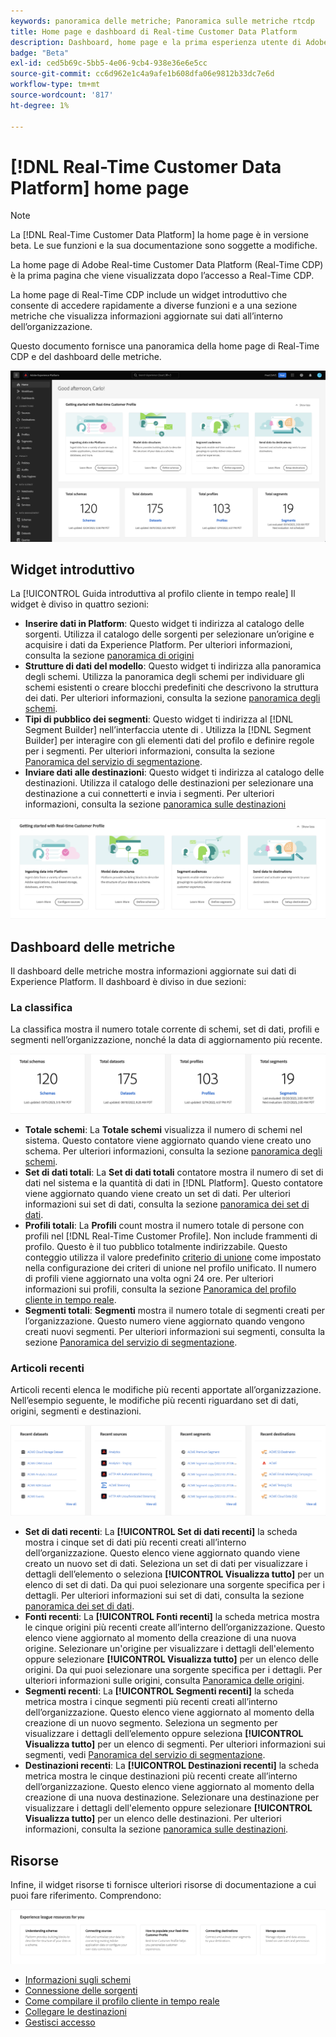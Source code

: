 ```yaml
---
keywords: panoramica delle metriche; Panoramica sulle metriche rtcdp
title: Home page e dashboard di Real-time Customer Data Platform
description: Dashboard, home page e la prima esperienza utente di Adobe Experience Platform
badge: "Beta"
exl-id: ced5b69c-5bb5-4e06-9cb4-938e36e6e5cc
source-git-commit: cc6d962e1c4a9afe1b608dfa06e9812b33dc7e6d
workflow-type: tm+mt
source-wordcount: '817'
ht-degree: 1%

---
```


# [!DNL Real-Time Customer Data Platform] home page

>[!NOTE]
>
>La [!DNL Real-Time Customer Data Platform] la home page è in versione beta. Le sue funzioni e la sua documentazione sono soggette a modifiche.

La home page di Adobe Real-time Customer Data Platform (Real-Time CDP) è la prima pagina che viene visualizzata dopo l’accesso a Real-Time CDP.

La home page di Real-Time CDP include un widget introduttivo che consente di accedere rapidamente a diverse funzioni e a una sezione metriche che visualizza informazioni aggiornate sui dati all’interno dell’organizzazione.

Questo documento fornisce una panoramica della home page di Real-Time CDP e del dashboard delle metriche.

![Pagina principale dell’interfaccia utente di Platform.](assets/platform-home/home.png)

## Widget introduttivo

La [!UICONTROL Guida introduttiva al profilo cliente in tempo reale] Il widget è diviso in quattro sezioni:

* **Inserire dati in Platform**: Questo widget ti indirizza al catalogo delle sorgenti. Utilizza il catalogo delle sorgenti per selezionare un’origine e acquisire i dati da Experience Platform. Per ulteriori informazioni, consulta la sezione [panoramica di origini](../sources/home.md)
* **Strutture di dati del modello**: Questo widget ti indirizza alla panoramica degli schemi. Utilizza la panoramica degli schemi per individuare gli schemi esistenti o creare blocchi predefiniti che descrivono la struttura dei dati. Per ulteriori informazioni, consulta la sezione [panoramica degli schemi](../xdm/home.md).
* **Tipi di pubblico dei segmenti**: Questo widget ti indirizza al [!DNL Segment Builder] nell’interfaccia utente di . Utilizza la [!DNL Segment Builder] per interagire con gli elementi dati del profilo e definire regole per i segmenti. Per ulteriori informazioni, consulta la sezione [Panoramica del servizio di segmentazione](../segmentation/home.md).
* **Inviare dati alle destinazioni**: Questo widget ti indirizza al catalogo delle destinazioni. Utilizza il catalogo delle destinazioni per selezionare una destinazione a cui connetterti e invia i segmenti. Per ulteriori informazioni, consulta la sezione [panoramica sulle destinazioni](../destinations/home.md)

![Pagina principale dell’interfaccia utente della piattaforma in cui viene visualizzato il widget guida introduttiva](assets/platform-home/getting-started-widget.png)

## Dashboard delle metriche

Il dashboard delle metriche mostra informazioni aggiornate sui dati di Experience Platform. Il dashboard è diviso in due sezioni:

### La classifica

La classifica mostra il numero totale corrente di schemi, set di dati, profili e segmenti nell’organizzazione, nonché la data di aggiornamento più recente.

![La sezione della classifica nella home page dell’interfaccia utente di Platform.](assets/platform-home/leaderboard.png)

* **Totale schemi**: La **Totale schemi** visualizza il numero di schemi nel sistema. Questo contatore viene aggiornato quando viene creato uno schema. Per ulteriori informazioni, consulta la sezione [panoramica degli schemi](../xdm/home.md).
* **Set di dati totali**: La **Set di dati totali** contatore mostra il numero di set di dati nel sistema e la quantità di dati in [!DNL Platform]. Questo contatore viene aggiornato quando viene creato un set di dati. Per ulteriori informazioni sui set di dati, consulta la sezione [panoramica dei set di dati](../catalog/datasets/overview.md).
* **Profili totali**: La **Profili** count mostra il numero totale di persone con profili nel [!DNL Real-Time Customer Profile]. Non include frammenti di profilo. Questo è il tuo pubblico totalmente indirizzabile. Questo conteggio utilizza il valore predefinito [criterio di unione](profile/merge-policies.md) come impostato nella configurazione dei criteri di unione nel profilo unificato. Il numero di profili viene aggiornato una volta ogni 24 ore. Per ulteriori informazioni sui profili, consulta la sezione [Panoramica del profilo cliente in tempo reale](../profile/home.md).
* **Segmenti totali**: **Segmenti** mostra il numero totale di segmenti creati per l’organizzazione. Questo numero viene aggiornato quando vengono creati nuovi segmenti. Per ulteriori informazioni sui segmenti, consulta la sezione [Panoramica del servizio di segmentazione](../segmentation/home.md).

### Articoli recenti

Articoli recenti elenca le modifiche più recenti apportate all’organizzazione. Nell’esempio seguente, le modifiche più recenti riguardano set di dati, origini, segmenti e destinazioni.

![La sezione degli elementi recenti nella home page dell’interfaccia utente di Platform.](assets/platform-home/recent-items.png)

* **Set di dati recenti**: La **[!UICONTROL Set di dati recenti]** la scheda mostra i cinque set di dati più recenti creati all’interno dell’organizzazione. Questo elenco viene aggiornato quando viene creato un nuovo set di dati. Seleziona un set di dati per visualizzare i dettagli dell’elemento o seleziona **[!UICONTROL Visualizza tutto]** per un elenco di set di dati. Da qui puoi selezionare una sorgente specifica per i dettagli. Per ulteriori informazioni sui set di dati, consulta la sezione [panoramica dei set di dati](../catalog/datasets/overview.md).
* **Fonti recenti**: La **[!UICONTROL Fonti recenti]** la scheda metrica mostra le cinque origini più recenti create all’interno dell’organizzazione. Questo elenco viene aggiornato al momento della creazione di una nuova origine. Selezionare un&#39;origine per visualizzare i dettagli dell&#39;elemento oppure selezionare **[!UICONTROL Visualizza tutto]** per un elenco delle origini. Da qui puoi selezionare una sorgente specifica per i dettagli. Per ulteriori informazioni sulle origini, consulta [Panoramica delle origini](../sources/home.md).
* **Segmenti recenti**: La **[!UICONTROL Segmenti recenti]** la scheda metrica mostra i cinque segmenti più recenti creati all’interno dell’organizzazione. Questo elenco viene aggiornato al momento della creazione di un nuovo segmento. Seleziona un segmento per visualizzare i dettagli dell’elemento oppure seleziona **[!UICONTROL Visualizza tutto]** per un elenco di segmenti. Per ulteriori informazioni sui segmenti, vedi [Panoramica del servizio di segmentazione](../segmentation/home.md).
* **Destinazioni recenti**: La **[!UICONTROL Destinazioni recenti]** la scheda metrica mostra le cinque destinazioni più recenti create all’interno dell’organizzazione. Questo elenco viene aggiornato al momento della creazione di una nuova destinazione. Selezionare una destinazione per visualizzare i dettagli dell&#39;elemento oppure selezionare **[!UICONTROL Visualizza tutto]** per un elenco delle destinazioni. Per ulteriori informazioni, consulta la sezione [panoramica sulle destinazioni](../destinations/home.md).

## Risorse

Infine, il widget risorse ti fornisce ulteriori risorse di documentazione a cui puoi fare riferimento. Comprendono:

![La sezione risorse nella home page dell’interfaccia utente di Platform.](assets/platform-home/resources.png)

* [Informazioni sugli schemi](../xdm/schema/composition.md)
* [Connessione delle sorgenti](../sources/home.md)
* [Come compilare il profilo cliente in tempo reale](../profile/home.md)
* [Collegare le destinazioni](../destinations/home.md)
* [Gestisci accesso](../access-control/abac/overview.md)

<!-- ### Successful profile records

In the leaderboard **[!UICONTROL Successful profile records]** shows the total number of records that have been successfully processed into the profile.

There is also a metric card that shows the percentage of successful records. Select **[!UICONTROL View datasets]** to see more details about the profile records. Hover over the colored area of the graph to see additional details:

![image](assets/home-profilerecords-details.PNG)

The number of successful profile records is updated hourly. 

For more information about profiles, see [A unified view of your customer in Real-Time CDP](profile/profile-overview.md).

### Total profile records

The **[!UICONTROL Total profile records]** metric card shows the total number of data records enabled to feed into the profiles, and the percentage that are successful, updated once per day. This does not include all data in the data lake, because some data might not be enabled to feed into the profiles.

 Hover over the colored area of the graph to see additional details about the successful profiles:

![image](assets/home-profile-details.PNG)

Select **[!UICONTROL View profiles]** to see more details about the profile records.

For more information about profiles, see [A unified view of your customer in Real-Time CDP](profile/profile-overview.md).

For more information about viewing a specific profile, see [Profile viewer](profile/profile-viewer.md).

### Failed profile records

In the leaderboard, **[!UICONTROL Failed profile records]** counts the number of records that failed to process into the profile.

The **[!UICONTROL Failed profile records]** metric card shows this count, and includes a graphical representation that helps you see how failures have trended during the time shown below the graphic. This chart is updated hourly. Select **[!UICONTROL View datasets]** to see more details about the profile records.

The number of failed profile records is updated hourly. -->
